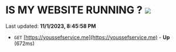 # IS MY WEBSITE RUNNING ? [![](https://img.shields.io/static/v1?label=Sponsor&message=%E2%9D%A4&logo=GitHub&color=%23fe8e86)](https://github.com/sponsors/<username>)

Last updated: **11/1/2023, 8:45:58 PM**

- `GET` [https://youssefservice.me](https://youssefservice.me) - **Up** (672ms)
